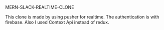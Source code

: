 MERN-SLACK-REALTIME-CLONE

This clone is made by using pusher for realtime. The authentication is with firebase. Also I used Context Api instead of redux.
